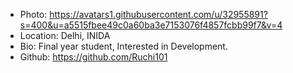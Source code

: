 - Photo: https://avatars1.githubusercontent.com/u/32955891?s=400&u=a5515fbee49c0a60ba3e7153076f4857fcbb99f7&v=4
- Location: Delhi, INIDA
- Bio: Final year student, Interested in Development.
- Github: https://github.com/Ruchi101
